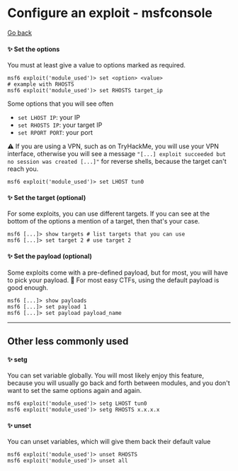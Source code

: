 # Configure an exploit - msfconsole

[Go back](../metasploit.md)

<div class="row row-cols-md-2"><div>

#### ✨️ Set the options

You must at least give a value to options marked as required.

```bash!
msf6 exploit('module_used')> set <option> <value>
# example with RHOSTS
msf6 exploit('module_used')> set RHOSTS target_ip
```

Some options that you will see often

* `set LHOST IP`: your IP
* `set RHOSTS IP`: your target IP
* `set RPORT PORT`: your port

⚠️ If you are using a VPN, such as on TryHackMe, you will use your VPN interface, otherwise you will see a message `"[...] exploit succeeded but no session was created [...]"` for reverse shells, because the target can't reach you.

```bash!
msf6 exploit('module_used')> set LHOST tun0
```
</div><div>

#### ✨️ Set the target (optional)

For some exploits, you can use different targets. If you can see at the bottom of the options a mention of a target, then that's your case.

```bash!
msf6 [...]> show targets # list targets that you can use
msf6 [...]> set target 2 # use target 2
```

#### ✨️ Set the payload (optional)

Some exploits come with a pre-defined payload, but for most, you will have to pick your payload. 🔎 For most easy CTFs, using the default payload is good enough.

```bash!
msf6 [...]> show payloads
msf6 [...]> set payload 1
msf6 [...]> set payload payload_name
```
</div></div>

<hr class="sep-both">

## Other less commonly used

<div class="row row-cols-md-2"><div>

#### ✨️ setg

You can set variable globally. You will most likely enjoy this feature, because you will usually go back and forth between modules, and you don't want to set the same options again and again.

```bash!
msf6 exploit('module_used')> setg LHOST tun0
msf6 exploit('module_used')> setg RHOSTS x.x.x.x
```
</div><div>

#### ✨️ unset

You can unset variables, which will give them back their default value

```bash!
msf6 exploit('module_used')> unset RHOSTS
msf6 exploit('module_used')> unset all
```
</div></div>